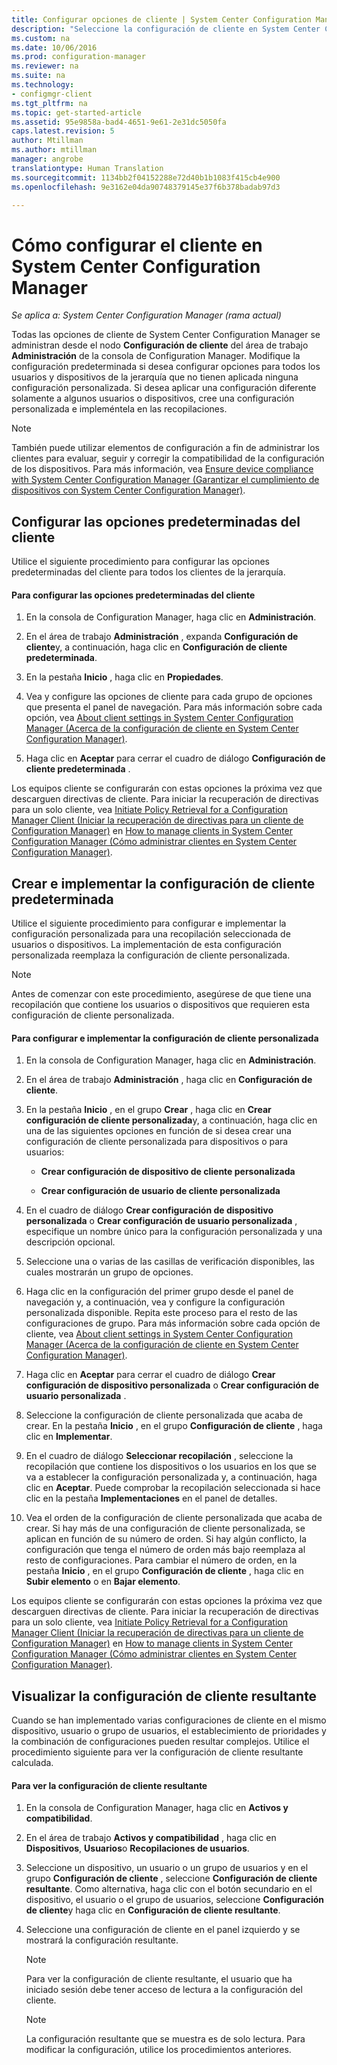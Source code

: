 ```yaml
---
title: Configurar opciones de cliente | System Center Configuration Manager
description: "Seleccione la configuración de cliente en System Center Configuration Manager."
ms.custom: na
ms.date: 10/06/2016
ms.prod: configuration-manager
ms.reviewer: na
ms.suite: na
ms.technology:
- configmgr-client
ms.tgt_pltfrm: na
ms.topic: get-started-article
ms.assetid: 95e9858a-bad4-4651-9e61-2e31dc5050fa
caps.latest.revision: 5
author: Mtillman
ms.author: mtillman
manager: angrobe
translationtype: Human Translation
ms.sourcegitcommit: 1134bb2f04152288e72d40b1b1083f415cb4e900
ms.openlocfilehash: 9e3162e04da90748379145e37f6b378badab97d3

---
```

# <a name="how-to-configure-client-settings-in-system-center-configuration-manager"></a>Cómo configurar el cliente en System Center Configuration Manager

*Se aplica a: System Center Configuration Manager (rama actual)*

Todas las opciones de cliente de System Center Configuration Manager se administran desde el nodo **Configuración de cliente** del área de trabajo **Administración** de la consola de Configuration Manager. Modifique la configuración predeterminada si desea configurar opciones para todos los usuarios y dispositivos de la jerarquía que no tienen aplicada ninguna configuración personalizada. Si desea aplicar una configuración diferente solamente a algunos usuarios o dispositivos, cree una configuración personalizada e impleméntela en las recopilaciones.  

> [!NOTE]  
>  También puede utilizar elementos de configuración a fin de administrar los clientes para evaluar, seguir y corregir la compatibilidad de la configuración de los dispositivos. Para más información, vea [Ensure device compliance with System Center Configuration Manager (Garantizar el cumplimiento de dispositivos con System Center Configuration Manager)](../../../compliance/understand/ensure-device-compliance.md).  

##  <a name="a-namebkmkdefaultclientsettingsa-how-to-configure-the-default-client-settings"></a><a name="BKMK_DefaultClientSettings"></a> Configurar las opciones predeterminadas del cliente  

 Utilice el siguiente procedimiento para configurar las opciones predeterminadas del cliente para todos los clientes de la jerarquía.  

#### <a name="to-configure-the-default-client-settings"></a>Para configurar las opciones predeterminadas del cliente  

1.  En la consola de Configuration Manager, haga clic en **Administración**.  

2.  En el área de trabajo **Administración** , expanda **Configuración de cliente**y, a continuación, haga clic en **Configuración de cliente predeterminada**.  

3.  En la pestaña **Inicio** , haga clic en **Propiedades**.  

4.  Vea y configure las opciones de cliente para cada grupo de opciones que presenta el panel de navegación. Para más información sobre cada opción, vea [About client settings in System Center Configuration Manager (Acerca de la configuración de cliente en System Center Configuration Manager)](../../../core/clients/deploy/about-client-settings.md).  

5.  Haga clic en **Aceptar** para cerrar el cuadro de diálogo **Configuración de cliente predeterminada** .  

 Los equipos cliente se configurarán con estas opciones la próxima vez que descarguen directivas de cliente. Para iniciar la recuperación de directivas para un solo cliente, vea [Initiate Policy Retrieval for a Configuration Manager Client (Iniciar la recuperación de directivas para un cliente de Configuration Manager)](../../../core/clients/manage/manage-clients.md#BKMK_PolicyRetrieval) en [How to manage clients in System Center Configuration Manager (Cómo administrar clientes en System Center Configuration Manager)](../../../core/clients/manage/manage-clients.md).  

##  <a name="a-namebkmkcustomclientsettingsa-how-to-create-and-deploy-custom-client-settings"></a><a name="BKMK_CustomClientSettings"></a> Crear e implementar la configuración de cliente predeterminada  
 Utilice el siguiente procedimiento para configurar e implementar la configuración personalizada para una recopilación seleccionada de usuarios o dispositivos. La implementación de esta configuración personalizada reemplaza la configuración de cliente personalizada.  

> [!NOTE]  
>  Antes de comenzar con este procedimiento, asegúrese de que tiene una recopilación que contiene los usuarios o dispositivos que requieren esta configuración de cliente personalizada.  

#### <a name="to-configure-and-deploy-custom-client-settings"></a>Para configurar e implementar la configuración de cliente personalizada  

1.  En la consola de Configuration Manager, haga clic en **Administración**.  

2.  En el área de trabajo **Administración** , haga clic en **Configuración de cliente**.  

3.  En la pestaña **Inicio** , en el grupo **Crear** , haga clic en **Crear configuración de cliente personalizada**y, a continuación, haga clic en una de las siguientes opciones en función de si desea crear una configuración de cliente personalizada para dispositivos o para usuarios:  

    -   **Crear configuración de dispositivo de cliente personalizada**  

    -   **Crear configuración de usuario de cliente personalizada**  

4.  En el cuadro de diálogo **Crear configuración de dispositivo personalizada** o **Crear configuración de usuario personalizada** , especifique un nombre único para la configuración personalizada y una descripción opcional.  

5.  Seleccione una o varias de las casillas de verificación disponibles, las cuales mostrarán un grupo de opciones.  

6.  Haga clic en la configuración del primer grupo desde el panel de navegación y, a continuación, vea y configure la configuración personalizada disponible. Repita este proceso para el resto de las configuraciones de grupo. Para más información sobre cada opción de cliente, vea [About client settings in System Center Configuration Manager (Acerca de la configuración de cliente en System Center Configuration Manager)](../../../core/clients/deploy/about-client-settings.md).  

7.  Haga clic en **Aceptar** para cerrar el cuadro de diálogo **Crear configuración de dispositivo personalizada** o **Crear configuración de usuario personalizada** .  

8.  Seleccione la configuración de cliente personalizada que acaba de crear. En la pestaña **Inicio** , en el grupo **Configuración de cliente** , haga clic en **Implementar**.  

9. En el cuadro de diálogo **Seleccionar recopilación** , seleccione la recopilación que contiene los dispositivos o los usuarios en los que se va a establecer la configuración personalizada y, a continuación, haga clic en **Aceptar**. Puede comprobar la recopilación seleccionada si hace clic en la pestaña **Implementaciones** en el panel de detalles.  

10. Vea el orden de la configuración de cliente personalizada que acaba de crear. Si hay más de una configuración de cliente personalizada, se aplican en función de su número de orden. Si hay algún conflicto, la configuración que tenga el número de orden más bajo reemplaza al resto de configuraciones. Para cambiar el número de orden, en la pestaña **Inicio** , en el grupo **Configuración de cliente** , haga clic en **Subir elemento** o en **Bajar elemento**.  

 Los equipos cliente se configurarán con estas opciones la próxima vez que descarguen directivas de cliente. Para iniciar la recuperación de directivas para un solo cliente, vea [Initiate Policy Retrieval for a Configuration Manager Client (Iniciar la recuperación de directivas para un cliente de Configuration Manager)](../../../core/clients/manage/manage-clients.md#BKMK_PolicyRetrieval) en [How to manage clients in System Center Configuration Manager (Cómo administrar clientes en System Center Configuration Manager)](../../../core/clients/manage/manage-clients.md).  

##  <a name="a-namebkmkresultantclientsettingsa-how-to-view-resultant-client-settings"></a><a name="BKMK_ResultantClientSettings"></a> Visualizar la configuración de cliente resultante  
 Cuando se han implementado varias configuraciones de cliente en el mismo dispositivo, usuario o grupo de usuarios, el establecimiento de prioridades y la combinación de configuraciones pueden resultar complejos. Utilice el procedimiento siguiente para ver la configuración de cliente resultante calculada.  

#### <a name="to-view-the-resultant-client-settings"></a>Para ver la configuración de cliente resultante  

1.  En la consola de Configuration Manager, haga clic en **Activos y compatibilidad**.  

2.  En el área de trabajo **Activos y compatibilidad** , haga clic en **Dispositivos**, **Usuarios**o **Recopilaciones de usuarios**.  

3.  Seleccione un dispositivo, un usuario o un grupo de usuarios y en el grupo **Configuración de cliente** , seleccione **Configuración de cliente resultante**.  Como alternativa, haga clic con el botón secundario en el dispositivo, el usuario o el grupo de usuarios, seleccione **Configuración de cliente**y haga clic en **Configuración de cliente resultante**.  

4.  Seleccione una configuración de cliente en el panel izquierdo y se mostrará la configuración resultante.  

    > [!NOTE]  
    >  Para ver la configuración de cliente resultante, el usuario que ha iniciado sesión debe tener acceso de lectura a la configuración del cliente.  

    > [!NOTE]  
    >  La configuración resultante que se muestra es de solo lectura. Para modificar la configuración, utilice los procedimientos anteriores.  



<!--HONumber=Nov16_HO1-->


